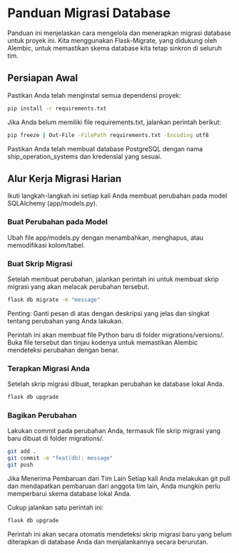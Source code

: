 # Panduan Migrasi Database
Panduan ini menjelaskan cara mengelola dan menerapkan migrasi database untuk proyek ini. Kita menggunakan Flask-Migrate, yang didukung oleh Alembic, untuk memastikan skema database kita tetap sinkron di seluruh tim.

## Persiapan Awal
Pastikan Anda telah menginstal semua dependensi proyek:
```bash
pip install -r requirements.txt
```
Jika Anda belum memiliki file requirements.txt, jalankan perintah berikut:

```bash
pip freeze | Out-File -FilePath requirements.txt -Encoding utf8
```
Pastikan Anda telah membuat database PostgreSQL dengan nama ship_operation_systems dan kredensial yang sesuai.

## Alur Kerja Migrasi Harian
Ikuti langkah-langkah ini setiap kali Anda membuat perubahan pada model SQLAlchemy (app/models.py).

### Buat Perubahan pada Model
Ubah file app/models.py dengan menambahkan, menghapus, atau memodifikasi kolom/tabel.

### Buat Skrip Migrasi
Setelah membuat perubahan, jalankan perintah ini untuk membuat skrip migrasi yang akan melacak perubahan tersebut.

```bash
flask db migrate -m "message"
```
Penting: Ganti pesan di atas dengan deskripsi yang jelas dan singkat tentang perubahan yang Anda lakukan.

Perintah ini akan membuat file Python baru di folder migrations/versions/. Buka file tersebut dan tinjau kodenya untuk memastikan Alembic mendeteksi perubahan dengan benar.

### Terapkan Migrasi Anda
Setelah skrip migrasi dibuat, terapkan perubahan ke database lokal Anda.

```bash
flask db upgrade
```
### Bagikan Perubahan
Lakukan commit pada perubahan Anda, termasuk file skrip migrasi yang baru dibuat di folder migrations/.

```bash
git add .
git commit -m "feat(db): message"
git push
```

Jika Menerima Pembaruan dari Tim Lain
Setiap kali Anda melakukan git pull dan mendapatkan pembaruan dari anggota tim lain, Anda mungkin perlu memperbarui skema database lokal Anda.

Cukup jalankan satu perintah ini:

```bash
flask db upgrade
```
Perintah ini akan secara otomatis mendeteksi skrip migrasi baru yang belum diterapkan di database Anda dan menjalankannya secara berurutan.